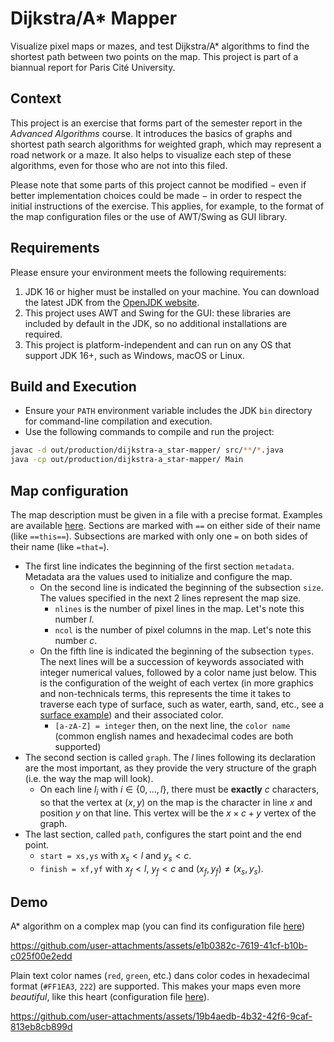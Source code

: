 # Dijkstra/A* Mapper
Visualize pixel maps or mazes, and test Dijkstra/A\* algorithms to find the shortest path between two points on the map. 
This project is part of a biannual report for Paris Cité University.

## Context
This project is an exercise that forms part of the semester report in the *Advanced Algorithms* course.
It introduces the basics of graphs and shortest path search algorithms for weighted graph, 
which may represent a road network or a maze.
It also helps to visualize each step of these algorithms, even for those who are not
into this filed.

Please note that some parts of this project cannot be modified $-$ even if better implementation choices could be made $-$
in order to respect the initial instructions of the exercise.
This applies, for example, to the format of the map configuration files or the use of AWT/Swing as GUI library.

## Requirements
Please ensure your environment meets the following requirements:
1. JDK 16 or higher must be installed on your machine. 
You can download the latest JDK from the [OpenJDK website](https://openjdk.org).
2. This project uses AWT and Swing for the GUI: these libraries are included by default in the JDK,
so no additional installations are required.
3. This project is platform-independent and can run on any OS that support JDK 16+, such as Windows, macOS or Linux.

## Build and Execution
- Ensure your `PATH` environment variable includes the JDK `bin` directory for command-line compilation and execution.
- Use the following commands to compile and run the project:
```bash
javac -d out/production/dijkstra-a_star-mapper/ src/**/*.java
java -cp out/production/dijkstra-a_star-mapper/ Main
```

## Map configuration
The map description must be given in a file with a precise format. Examples are available [here](assets/examples).
Sections are marked with `==` on either side of their name (like `==this==`). Subsections are marked with
only one `=` on both sides of their name (like `=that=`).
- The first line indicates the beginning of the first section `metadata`. 
Metadata ara the values used to initialize and configure the map.
  - On the second line is indicated the beginning of the subsection `size`.
    The values specified in the next 2 lines represent the map size.
    - `nlines` is the number of pixel lines in the map. Let's note this number $l$.
    - `ncol` is the number of pixel columns in the map. Let's note this number $c$.
  - On the fifth line is indicated the beginning of the subsection `types`.
  The next lines will be a succession of keywords associated with integer numerical values, 
  followed by a color name just below. This is the configuration of the weight of each vertex
  (in more graphics and non-technicals terms, this represents the time it takes to traverse each
  type of surface, such as water, earth, sand, etc., see a [surface example](assets/examples/test.txt)) and their associated color.
    - `[a-zA-Z] = integer` then, on the next line, the `color name` 
    (common english names and hexadecimal codes are both supported)
- The second section is called `graph`. The $l$ lines following its declaration are the most important, as they provide
the very structure of the graph (i.e. the way the map will look).
  - On each line $l_i$ with $`i \in \{0, \dots, l \}`$, there must be **exactly** $c$ characters, so that the vertex at $(x,y)$ on the map is the character
  in line $x$ and position $y$ on that line. This vertex will be the $x \times c + y$ vertex of the graph.
- The last section, called `path`, configures the start point and the end point.
  - `start = xs,ys` with $x_s < l$ and $y_s < c$.
  - `finish = xf,yf` with $x_f < l$, $y_f < c$ and $(x_f, y_f) \neq (x_s, y_s)$.

## Demo
A\* algorithm on a complex map (you can find its configuration file [here](assets/examples/test.txt))

https://github.com/user-attachments/assets/e1b0382c-7619-41cf-b10b-c025f00e2edd

Plain text color names (`red`, `green`, etc.) dans color codes in hexadecimal format (`#FF1EA3`, `222`) are supported. 
This makes your maps even more *beautiful*, like this heart (configuration file [here](assets/examples/heart.txt)).

https://github.com/user-attachments/assets/19b4aedb-4b32-42f6-9caf-813eb8cb899d

